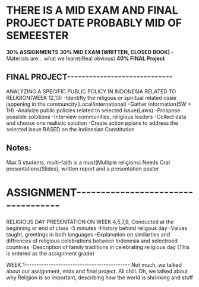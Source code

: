 # THERE IS A MID EXAM AND FINAL PROJECT DATE PROBABLY MID OF SEMEESTER
**30% ASSIGNMENTS**
**30% MID EXAM (WRITTEN, CLOSED BOOK)**
  -Materials are... what we learnt(Real obvious)
**40% FINAL Project**


## FINAL PROJECT-----------------------------
ANALYZING A SPECIFIC PUBLIC POLICY IN INDONESIA RELATED TO RELIGION(WEEK 12,13)
-Identifty the religous or spiritual related ossie jappening in the communcity(Local/international)
-Gather information(5W + 1H)
-Analyize public policies related to selected issue(Laws)
-Prospose possible solutions
-Interview communities, religious leaders
-Collect data and choose one realistic solution
-Create action pplans to address the selected issue BASED on the Indinesian Constitution

## Notes:
Max 5 students, multi-faith is a must(Multiple religions)
Needs Oral presentations(Slides), written report and a presentation poster

# ASSIGNMENT-----------------------------------
RELIGIOUS DAY PRESENTATION ON WEEK 4,5,7,8, Conducted at the beginning or end of class
-5 minutes
-History behind religous day
-Values taught, greetings in both languages
-Explanation on similarties and diffrences of religious celebrations between Indonesia and selectroed countries
-Description of family traditions in celebrating religious day
(This is entered as the assignment grade)

WEEK 1--------------------------------------------
Not much, we talked about our assignment, mids and final project. All chill.
Oh, we talked about why Religion is so important, describing how the world is shrinking and stuff

